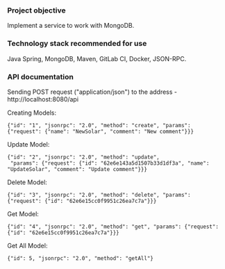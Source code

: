 ### Project objective

Implement a service to work with MongoDB.

### Technology stack recommended for use

Java Spring, MongoDB, Maven, GitLab CI, Docker, JSON-RPC.

### API documentation

Sending POST request ("application/json") to the address - http://localhost:8080/api

Creating Models:
```
{"id": "1", "jsonrpc": "2.0", "method": "create", "params": {"request": {"name": "NewSolar", "comment": "New comment"}}}
```
Update Model:
```
{"id": "2", "jsonrpc": "2.0", "method": "update",
 "params": {"request": {"id": "62e6e143a5d1507b33d1df3a", "name": "UpdateSolar", "comment": "Update comment"}}}
```
Delete Model:
```
{"id": "3", "jsonrpc": "2.0", "method": "delete", "params": {"request": {"id": "62e6e15cc0f9951c26ea7c7a"}}}
```
Get Model:
```
{"id": "4", "jsonrpc": "2.0", "method": "get", "params": {"request": {"id": "62e6e15cc0f9951c26ea7c7a"}}}
```
Get All Model:
```
{"id": 5, "jsonrpc": "2.0", "method": "getAll"}
```